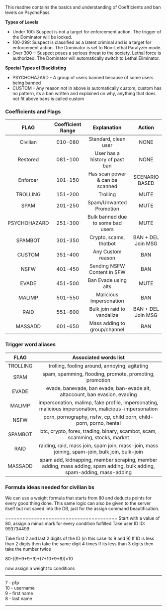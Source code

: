 
This readme contains the basics and understanding of Coefficients and ban levels on PsychoPass

**Types of Levels**
- Under 100: Suspect is not a target for enforcement action. The trigger of the Dominator will be locked.
- 100-299: Suspect is classified as a latent criminal and is a target for enforcement action. The Dominator is set to Non-Lethal Paralyzer mode.
- Over 300 ‒ Suspect poses a serious threat to the society. Lethal force is authorized. The Dominator will automatically switch to Lethal Eliminator.

**Special Types of Blacklisting**
- PSYCHOHAZARD - A group of users banned because of some users being banned
- CUSTOM - Any reason not in above is automatically custom, custom has no pattern, its a ban written and explained on why, anything that does not fit above bans is called custom

### Coefficients and Flags

|     FLAG      | Coefficient Range |            Explanation            |       Action       |
| :-----------: | :---------------: | :-------------------------------: | :----------------: |
| Civilian      |      010-080      | Standard, clean user              |        NONE        |
| Restored      |      081-100      | User has a history of past ban    |        NONE        |
| Enforcer      |      101-150      | Has scan power & can be scanned   |   SCENARIO BASED   |
| TROLLING      |      151-200      | Trolling                          |        MUTE        |
| SPAM          |      201-250      | Spam/Unwanted Promotion           |        MUTE        |
| PSYCHOHAZARD  |      251-300      | Bulk banned due to some bad users |        MUTE        |        
| SPAMBOT       |      301-350      | Crypto, scams, thotbot            | BAN + DEL Join MSG |
| CUSTOM        |      351-400      | Any Custom reason                 |        BAN         |
| NSFW          |      401-450      | Sending NSFW Content in SFW       |        BAN         |
| EVADE         |      451-500      | Ban Evade using alts              |        MUTE        |
| MALIMP        |      501-550      | Malicious Impersonation           |        BAN         |
| RAID          |      551-600      | Bulk join raid to vandalize       | BAN + DEL Join MSG |
| MASSADD       |      601-650      | Mass adding to group/channel      |        BAN         |

### Trigger word aliases

| FLAG    |                                Associated words list                                                                  |
| :-----: | :-------------------------------------------------------------------------------------------------------------------: |
| TROLLING| trolling, fooling around, annoying, agitating                                                                         |
| SPAM    | spam, spamming, flooding, promote, promoting, promotion                                                               |
| EVADE   | evade, banevade, ban evade, ban-evade alt, altaccount, ban evasion, evading                                           | 
| MALIMP  | impersonation, malimp, fake profile, impersonating, malicious impersonation, malicious-impersonation                  | 
| NSFW    | porn, pornography, nsfw, cp, child porn, child-porn, porno, hentai                                                    | 
| SPAMBOT | btc, crypto, forex, trading, binary, scambot, scam, scamming, stocks, market                                          | 
| RAID    | raiding, raid, mass join, spam join, mass-join, mass joining, spam-join, bulk join, bulk-join                         | 
| MASSADD | spam add, kidnapping, member scraping, member adding, mass adding, spam adding, bulk adding, spam-adding, mass-adding | 

### Formula ideas needed for civilian bs 
We can use a weight formula that starts from 80 and deducts points for every good thing done. This same logic can also be given to the server itself but not saved into the DB, just for the assign command beautification.

=======================================
Start with a value of 80, assign a minus mark for every condition fulfilled 
Take user ID
ID: 993734499

Take first 2 and last 2 digits of the ID (in this case its 9 and 9)
If  ID is less than 2 digits then take the same digit 4 times 
If its less than 3 digits then take the number twice


80-((9+9+9+9)+(7+10+9+8))=10

now assign a weight to conditions 

<hr/>

7 - pfp \
10 - username \
9 - first name \
8 - last name 

<hr/>
